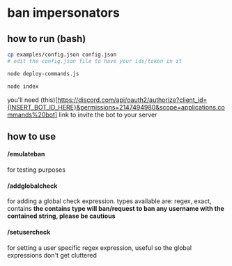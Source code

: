 # ban impersonators

## how to run (bash)

```bash
cp examples/config.json config.json
# edit the config.json file to have your ids/token in it
```

```bash
node deploy-commands.js
```

```bash
node index
```

you'll need (this)[https://discord.com/api/oauth2/authorize?client_id={INSERT_BOT_ID_HERE}&permissions=2147494980&scope=applications.commands%20bot] link to invite the bot to your server

## how to use

#### /emulateban <user> <type> <reason>

for testing purposes

#### /addglobalcheck <type> <expression>

for adding a global check expression.
types available are: regex, exact, contains
**the contains type will ban/request to ban any username with the contained string, please be cautious**

#### /setusercheck <user> <expression>

for setting a user specific regex expression, useful so the global expressions don't get cluttered
